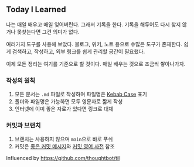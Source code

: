 ## Today I Learned

나는 매일 배우고 매일 잊어버린다. 그래서 기록을 한다.
기록을 해두어도 다시 찾지 않거나 못찾는다면 그건 의미가 없다.

여러가지 도구를 사용해 보았다.
블로그, 위키, 노트 용으로 수많은 도구가 존재한다.
쉽게 검색하고, 작성하고, 외부 링크를 쉽게 관리할 공간이 필요했다.

이제 모든 정리는 여기를 기준으로 할 것이다.
매일 배우는 것으로 조금씩 쌓아나가자.

### 작성의 원칙

1. 모든 문서는 `.md` 파일로 작성하며 파일명은 [Kebab Case](https://yangbox.tistory.com/65) 표기
2. 폴더와 파일명은 가능하면 모두 영문자로 짧게 작성
3. 인터넷에 이미 좋은 자료가 있다면 링크로 대체


### 커밋과 브랜치
1. 브랜치는 사용하지 않으며 `main`으로 바로 푸쉬
2. 커밋은 [좋은 커밋 메시지](https://meetup.toast.com/posts/106)와 [커밋 영어 사전](https://blog.ull.im/engineering/2019/03/10/logs-on-git.html) 참조


Influenced by https://github.com/thoughtbot/til
